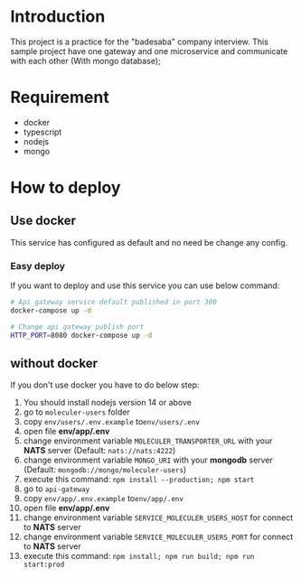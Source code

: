 Introduction
============

This project is a practice for the "badesaba" company interview. This sample project have one gateway and one microservice and communicate with each other (With mongo database);

Requirement
===========

* docker
* typescript
* nodejs
* mongo

How to deploy
=============

## Use docker

This service has configured as default and no need be change any config.

### Easy deploy

If you want to deploy and use this service you can use below command:

```bash
# Api gateway service default published in port 300
docker-compose up -d

# Change api gateway publish port
HTTP_PORT=8080 docker-compose up -d
```

## without docker

If you don't use docker you have to do below step:

1. You should install nodejs version 14 or above
2. go to `moleculer-users` folder
3. copy `env/users/.env.example` to`env/users/.env`
4. open file **env/app/.env**
5. change environment variable `MOLECULER_TRANSPORTER_URL` with your **NATS** server (Default: `nats://nats:4222`)
6. change environment variable `MONGO_URI` with your **mongodb** server (Default: `mongodb://mongo/moleculer-users`)
7. execute this command: `npm install --production; npm start`
8. go to `api-gateway`
9. copy `env/app/.env.example` to`env/app/.env`
10. open file **env/app/.env**
11. change environment variable `SERVICE_MOLECULER_USERS_HOST` for connect to **NATS** server
12. change environment variable `SERVICE_MOLECULER_USERS_PORT` for connect to **NATS** server
13. execute this command: `npm install; npm run build; npm run start:prod`
